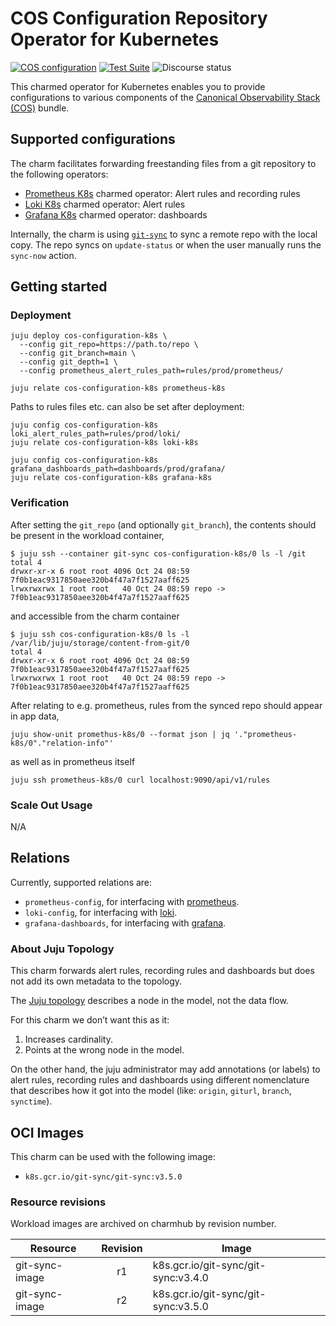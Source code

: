 # COS Configuration Repository Operator for Kubernetes

[![COS configuration](https://charmhub.io/cos-configuration-k8s/badge.svg)](https://charmhub.io/cos-configuration-k8s)
[![Test Suite](https://github.com/canonical/alertmanager-k8s-operator/actions/workflows/release-edge.yaml/badge.svg)](https://github.com/canonical/alertmanager-k8s-operator/actions/workflows/release-edge.yaml)
![Discourse status](https://img.shields.io/discourse/status?server=https%3A%2F%2Fdiscourse.charmhub.io&style=flat)

This charmed operator for Kubernetes enables you to provide configurations to
various components of the
[Canonical Observability Stack (COS)](https://charmhub.io/topics/canonical-observability-stack) bundle.

## Supported configurations

The charm facilitates forwarding freestanding files from a git repository
to the following operators:

* [Prometheus K8s][Prometheus operator] charmed operator:
  Alert rules and recording rules
* [Loki K8s][Loki operator] charmed operator: Alert rules
* [Grafana K8s][Grafana operator] charmed operator: dashboards

Internally, the charm is using [`git-sync`][Git sync] to sync a remote repo with the local copy.
The repo syncs on `update-status` or when the user manually runs the `sync-now` action.

## Getting started

### Deployment

```shell
juju deploy cos-configuration-k8s \
  --config git_repo=https://path.to/repo \
  --config git_branch=main \
  --config git_depth=1 \
  --config prometheus_alert_rules_path=rules/prod/prometheus/

juju relate cos-configuration-k8s prometheus-k8s
```

Paths to rules files etc. can also be set after deployment:

```shell
juju config cos-configuration-k8s loki_alert_rules_path=rules/prod/loki/
juju relate cos-configuration-k8s loki-k8s

juju config cos-configuration-k8s grafana_dashboards_path=dashboards/prod/grafana/
juju relate cos-configuration-k8s grafana-k8s
```

### Verification

After setting the `git_repo` (and optionally `git_branch`), the contents should be present in the workload container,

```
$ juju ssh --container git-sync cos-configuration-k8s/0 ls -l /git
total 4
drwxr-xr-x 6 root root 4096 Oct 24 08:59 7f0b1eac9317850aee320b4f47a7f1527aaff625
lrwxrwxrwx 1 root root   40 Oct 24 08:59 repo -> 7f0b1eac9317850aee320b4f47a7f1527aaff625
```

and accessible from the charm container

```
$ juju ssh cos-configuration-k8s/0 ls -l /var/lib/juju/storage/content-from-git/0
total 4
drwxr-xr-x 6 root root 4096 Oct 24 08:59 7f0b1eac9317850aee320b4f47a7f1527aaff625
lrwxrwxrwx 1 root root   40 Oct 24 08:59 repo -> 7f0b1eac9317850aee320b4f47a7f1527aaff625
```

After relating to e.g. prometheus, rules from the synced repo should appear in app data,

```
juju show-unit promethus-k8s/0 --format json | jq '."prometheus-k8s/0"."relation-info"' 
```

as well as in prometheus itself

```
juju ssh prometheus-k8s/0 curl localhost:9090/api/v1/rules
```

### Scale Out Usage
N/A

## Relations
Currently, supported relations are:
- `prometheus-config`, for interfacing with [prometheus][Prometheus operator].
- `loki-config`, for interfacing with [loki][Loki operator].
- `grafana-dashboards`, for interfacing with [grafana][Grafana operator].


### About Juju Topology

This charm forwards alert rules, recording rules and dashboards but does not add its own metadata to the topology.

The [Juju topology](https://charmhub.io/observability-libs/libraries/juju_topology) describes a node in the model, not the data flow.

For this charm we don’t want this as it:

1. Increases cardinality.
2. Points at the wrong node in the model.

On the other hand, the juju administrator may add annotations (or labels) to alert rules, recording rules and dashboards using different nomenclature that describes how it got into the model (like: `origin`, `giturl`, `branch`, `synctime`).

## OCI Images
This charm can be used with the following image:
- `k8s.gcr.io/git-sync/git-sync:v3.5.0`

### Resource revisions
Workload images are archived on charmhub by revision number.

| Resource       | Revision | Image                               |
|----------------|:--------:|-------------------------------------|
| git-sync-image |    r1    | k8s.gcr.io/git-sync/git-sync:v3.4.0 |
| git-sync-image |    r2    | k8s.gcr.io/git-sync/git-sync:v3.5.0 |

[Prometheus operator]: https://charmhub.io/prometheus-k8s
[Loki operator]: https://charmhub.io/loki-k8s
[Grafana operator]: https://charmhub.io/grafana-k8s
[Git sync]: https://github.com/kubernetes/git-sync
